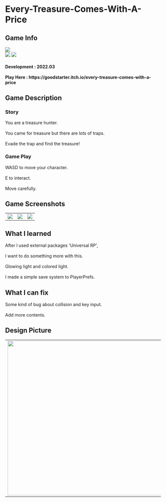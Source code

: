 # Every-Treasure-Comes-With-A-Price
<div>
    <h2> Game Info </h2>
    <img src = "https://img.itch.zone/aW1nLzg0MjcwNDgucG5n/347x500/awJeBG.png"><br>
    <img src="https://img.shields.io/badge/Unity-yellow?style=flat-square&logo=Unity&logoColor=FFFFFF"/>
    <img src="https://img.shields.io/badge/Puzzle-purple"/>
    <h4> Development : 2022.03 <br><br>
    Play Here : https://goodstarter.itch.io/every-treasure-comes-with-a-price
    
  </div>
  <div>
    <h2> Game Description </h2>
    <h3> Story </h3>
     You are a treasure hunter. <br><br>
     You came for treasure but there are lots of traps.<br><br>
     Evade the trap and find the treasure!
    <h3> Game Play </h3>
     WASD to move your character.<br><br>
     E to interact.<br><br>
     Move carefully.
  </div> 
  <div>
    <h2> Game Screenshots </h2>
      <table>
        <td><img src = "https://img.itch.zone/aW1hZ2UvMTQ0Mzc1MC84ODQ0MTM2LnBuZw==/347x500/fLPyw6.png"></td>
        <td><img src = "https://img.itch.zone/aW1hZ2UvMTQ0Mzc1MC84ODQ0MTM1LnBuZw==/347x500/kJSnBM.png"></td>
        <td><img src = "https://img.itch.zone/aW1hZ2UvMTQ0Mzc1MC84ODQ0MTM3LnBuZw==/347x500/S1MS4W.png"></td>
      </table>
  </div>
  <div>
    <h2> What I learned </h2>
      After I used external packages 'Universal RP', <br><br>
      I want to do something more with this.<br><br>
      Glowing light and colored light. <br><br>
      I made a simple save system to PlayerPrefs.
  </div>
  <div>
    <h2> What I can fix </h2>
      Some kind of bug about collision and key input.<br><br>
      Add more contents.
   <h2> Design Picture </h2>
   <table>
        <td><img src = "https://postfiles.pstatic.net/MjAyMjA1MDVfMTY5/MDAxNjUxNzQ3NDQ4Mjc3.hS14dPwoXc7A3r-BfcJE0vaPzUmgLWOh9797dCvEz5gg.N53_Uw-DKY2buct0R7ILG3J6EwH07YFmI0x3MdCO5Wog.JPEG.tdj04131/KakaoTalk_20220505_194327695.jpg?type=w773" height = 500></td>
      </table>
  </div>
